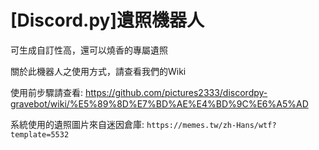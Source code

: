 # [Discord.py]遺照機器人

可生成自訂性高，還可以燒香的專屬遺照

關於此機器人之使用方式，請查看我們的Wiki

使用前步驟請查看: https://github.com/pictures2333/discordpy-gravebot/wiki/%E5%89%8D%E7%BD%AE%E4%BD%9C%E6%A5%AD

系統使用的遺照圖片來自迷因倉庫: ``https://memes.tw/zh-Hans/wtf?template=5532``
